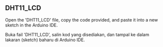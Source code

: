## DHT11_LCD

Open the 'DHT11_LCD' file, copy the code provided, and paste it into a new sketch in the Arduino IDE.

Buka fail 'DHT11_LCD', salin kod yang disediakan, dan tampal ke dalam lakaran (sketch) baharu di Arduino IDE.
